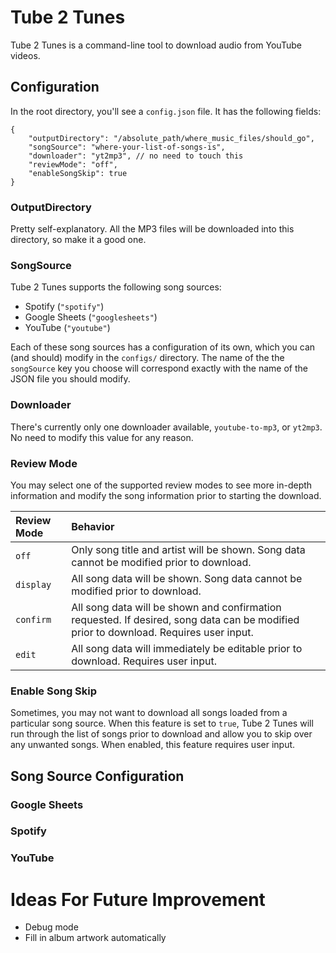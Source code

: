 # Tube 2 Tunes
Tube 2 Tunes is a command-line tool to download audio from 
YouTube videos.

## Configuration
In the root directory, you'll see a `config.json` file. It has
the following fields:
```json5
{
    "outputDirectory": "/absolute_path/where_music_files/should_go",
    "songSource": "where-your-list-of-songs-is",
    "downloader": "yt2mp3", // no need to touch this
    "reviewMode": "off",
    "enableSongSkip": true
}
```

### OutputDirectory
Pretty self-explanatory. All the MP3 files will be downloaded into this
directory, so make it a good one.

### SongSource
Tube 2 Tunes supports the following song sources:

* Spotify (`"spotify"`)
* Google Sheets (`"googlesheets"`)
* YouTube (`"youtube"`)

Each of these song sources has a configuration of its own, which you
can (and should) modify in the `configs/` directory. The name of the
the `songSource` key you choose will correspond exactly with the name 
of the JSON file you should modify.

### Downloader
There's currently only one downloader available, `youtube-to-mp3`, or `yt2mp3`.
No need to modify this value for any reason.

### Review Mode
You may select one of the supported review modes to see more in-depth
information and modify the song information prior to starting the download.

| __Review Mode__ | __Behavior__ |
| :---------      | :------      |
| `off`         | Only song title and artist will be shown. Song data cannot be modified prior to download. |
| `display`     | All song data will be shown. Song data cannot be modified prior to download. |
| `confirm`     | All song data will be shown and confirmation requested. If desired, song data can be modified prior to download. Requires user input. |
| `edit`        | All song data will immediately be editable prior to download. Requires user input. |

### Enable Song Skip
Sometimes, you may not want to download all songs loaded from a particular
song source. When this feature is set to `true`, Tube 2 Tunes will run
through the list of songs prior to download and allow you to skip over
any unwanted songs. When enabled, this feature requires user input.

## Song Source Configuration

### Google Sheets

### Spotify

### YouTube

# Ideas For Future Improvement
- Debug mode
- Fill in album artwork automatically
